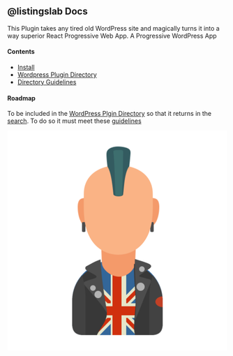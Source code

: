 ## @listingslab Docs

This Plugin takes any tired old WordPress site and magically turns it into a way superior React Progressive Web App. A Progressive WordPress App

#### Contents

- [Install](./md/010_install.md) 
- [Wordpress Plugin Directory](./md/030_wp_plugin_directory.md) 
- [Directory Guidelines](./md/020_wp_plugin_guidelines.md) 


#### Roadmap

To be included in the [WordPress Plgin Directory](./md/030_wp_plugin_directory.md) so that it returns in the [search](https://wordpress.org/plugins/search/listingslab/). To do so it must meet these [guidelines](./md/020_wp_plugin_guidelines.md)

![Logo](./media/svg/avatars/punk.svg)  